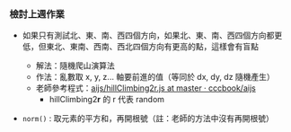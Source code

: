 ### 檢討上週作業
* 如果只有測試北、東、南、西四個方向，如果北、東、南、西四個方向都更低，但東北、東南、西南、西北四個方向有更高的點，這樣會有盲點
    * 解法：隨機爬山演算法
    * 作法：亂數取 x, y, z... 軸要前進的值（等同於 dx, dy, dz 隨機產生）
    * 老師參考程式：[aijs/hillClimbing2r.js at master · cccbook/aijs](https://github.com/cccbook/aijs/blob/master/code/02-optimize/hillClimbing2r.js)
        * hillClimbing2**r** 的 r 代表 random

* `norm()` : 取元素的平方和，再開根號（註：老師的方法中沒有再開根號）